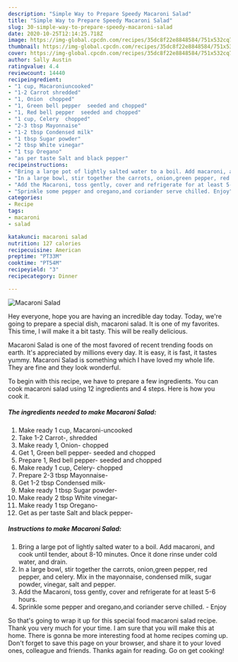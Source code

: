 ```yaml
---
description: "Simple Way to Prepare Speedy Macaroni Salad"
title: "Simple Way to Prepare Speedy Macaroni Salad"
slug: 30-simple-way-to-prepare-speedy-macaroni-salad
date: 2020-10-25T12:14:25.718Z
image: https://img-global.cpcdn.com/recipes/35dc8f22e8848584/751x532cq70/macaroni-salad-recipe-main-photo.jpg
thumbnail: https://img-global.cpcdn.com/recipes/35dc8f22e8848584/751x532cq70/macaroni-salad-recipe-main-photo.jpg
cover: https://img-global.cpcdn.com/recipes/35dc8f22e8848584/751x532cq70/macaroni-salad-recipe-main-photo.jpg
author: Sally Austin
ratingvalue: 4.4
reviewcount: 14440
recipeingredient:
- "1 cup, Macaroniuncooked"
- "1-2 Carrot shredded"
- "1, Onion  chopped"
- "1, Green bell pepper  seeded and chopped"
- "1, Red bell pepper  seeded and chopped"
- "1 cup, Celery  chopped"
- "2-3 tbsp Mayonnaise"
- "1-2 tbsp Condensed milk"
- "1 tbsp Sugar powder"
- "2 tbsp White vinegar"
- "1 tsp Oregano"
- "as per taste Salt and black pepper"
recipeinstructions:
- "Bring a large pot of lightly salted water to a boil. Add macaroni, and cook until tender, about 8-10 minutes. Once it done rinse under cold water, and drain."
- "In a large bowl, stir together the carrots, onion,green pepper, red pepper, and celery. Mix in the mayonnaise, condensed milk, sugar powder, vinegar, salt and pepper."
- "Add the Macaroni, toss gently, cover and refrigerate for at least 5-6 hours."
- "Sprinkle some pepper and oregano,and coriander serve chilled. Enjoy"
categories:
- Recipe
tags:
- macaroni
- salad

katakunci: macaroni salad 
nutrition: 127 calories
recipecuisine: American
preptime: "PT33M"
cooktime: "PT54M"
recipeyield: "3"
recipecategory: Dinner

---
```



![Macaroni Salad](https://img-global.cpcdn.com/recipes/35dc8f22e8848584/751x532cq70/macaroni-salad-recipe-main-photo.jpg)

Hey everyone, hope you are having an incredible day today. Today, we're going to prepare a special dish, macaroni salad. It is one of my favorites. This time, I will make it a bit tasty. This will be really delicious.



Macaroni Salad is one of the most favored of recent trending foods on earth. It's appreciated by millions every day. It is easy, it is fast, it tastes yummy. Macaroni Salad is something which I have loved my whole life. They are fine and they look wonderful.


To begin with this recipe, we have to prepare a few ingredients. You can cook macaroni salad using 12 ingredients and 4 steps. Here is how you cook it.

<!--inarticleads1-->

##### The ingredients needed to make Macaroni Salad:

1. Make ready 1 cup, Macaroni-uncooked
1. Take 1-2 Carrot-, shredded
1. Make ready 1, Onion-  chopped
1. Get 1, Green bell pepper-  seeded and chopped
1. Prepare 1, Red bell pepper-  seeded and chopped
1. Make ready 1 cup, Celery-  chopped
1. Prepare 2-3 tbsp Mayonnaise-
1. Get 1-2 tbsp Condensed milk-
1. Make ready 1 tbsp Sugar powder-
1. Make ready 2 tbsp White vinegar-
1. Make ready 1 tsp Oregano-
1. Get as per taste Salt and black pepper-




<!--inarticleads2-->

##### Instructions to make Macaroni Salad:

1. Bring a large pot of lightly salted water to a boil. Add macaroni, and cook until tender, about 8-10 minutes. Once it done rinse under cold water, and drain.
1. In a large bowl, stir together the carrots, onion,green pepper, red pepper, and celery. Mix in the mayonnaise, condensed milk, sugar powder, vinegar, salt and pepper.
1. Add the Macaroni, toss gently, cover and refrigerate for at least 5-6 hours.
1. Sprinkle some pepper and oregano,and coriander serve chilled. - Enjoy




So that's going to wrap it up for this special food macaroni salad recipe. Thank you very much for your time. I am sure that you will make this at home. There is gonna be more interesting food at home recipes coming up. Don't forget to save this page on your browser, and share it to your loved ones, colleague and friends. Thanks again for reading. Go on get cooking!
